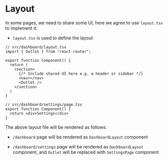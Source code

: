 # Layout

In some pages, we need to share some UI, here we agree to use `layout.tsx` to implement it.

- `layout.tsx` is used to define the layout

```tsx
// src/dashboard/layout.tsx
import { Outlet } from "react-router";

export function Component() {
  return (
    <section>
      {/* Include shared UI here e.g. a header or sidebar */}
      <nav></nav>
      <Outlet />
    </section>
  )
}
```

```tsx
// src/dashboard/settings/page.tsx
export function Component() {
  return <div>Settings</div>
}
```

The above layout file will be rendered as follows:

- `/dashboard` page will be rendered as `DashboardLayout` component

- `/dashboard/settings` page will be rendered as `DashboardLayout` component, and `Outlet` will be replaced with `SettingsPage` component



